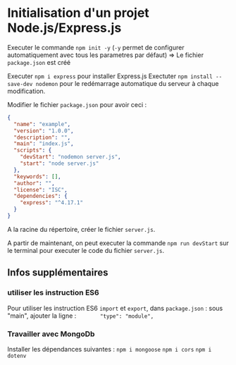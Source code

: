 # Initialisation d'un projet Node.js/Express.js

Executer le commande `npm init -y` (`-y` permet de configurer automatiquement avec tous les parametres par défaut)
=> Le fichier `package.json` est créé

Executer `npm i express` pour installer Express.js
Exectuter `npm install --save-dev nodemon` pour le redémarrage automatique du serveur à chaque modification.

Modifier le fichier `package.json` pour avoir ceci :
```JSON
{
  "name": "example",
  "version": "1.0.0",
  "description": "",
  "main": "index.js",
  "scripts": {
    "devStart": "nodemon server.js",
    "start": "node server.js"
  },
  "keywords": [],
  "author": "",
  "license": "ISC",
  "dependencies": {
    "express": "^4.17.1"
  }
}
```

A la racine du répertoire, créer le fichier `server.js`.

A partir de maintenant, on peut executer la commande `npm run devStart` sur le terminal pour executer le code du fichier `server.js`.

## Infos supplémentaires

### utiliser les instruction ES6
Pour utiliser les instruction ES6 `import` et `export`, dans `package.json` :
sous "main", ajouter la ligne :
`		"type": "module",`

### Travailler avec MongoDb

Installer les dépendances suivantes :
`npm i mongoose`
`npm i cors`
`npm i dotenv`

